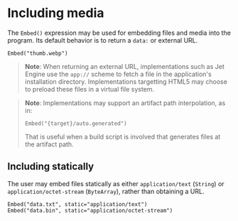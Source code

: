 # Including media

The `Embed()` expression may be used for embedding files and media into the program. Its default behavior is to return a `data:` or external URL.

```
Embed("thumb.webp")
```

> **Note**: When returning an external URL, implementations such as Jet Engine use the `app://` scheme to fetch a file in the application's installation directory. Implementations targetting HTML5 may choose to preload these files in a virtual file system.

<blockquote>

**Note**: Implementations may support an artifact path interpolation, as in:

```
Embed("{target}/auto.generated")
```

That is useful when a build script is involved that generates files at the artifact path.

</blockquote>

## Including statically

The user may embed files statically as either `application/text` (`String`) or `application/octet-stream` (`ByteArray`), rather than obtaining a URL.

```
Embed("data.txt", static="application/text")
Embed("data.bin", static="application/octet-stream")
```